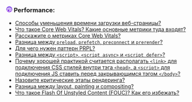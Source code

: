 <h3>
  <img src="../assets/WWW.png" width="16" height="16" />
  <span>Performance:</span>
</h3>

- [Способы уменьшения времени загрузки веб-страницы?](https://youtu.be/1xVctKxFMVM?t=678)
- [Что такое Core Web Vitals? Какие основные метрики туда входят?](https://youtu.be/nmzYRf53d1I?t=214)
- [Расскажите о метриках Core Web Vitals?](https://youtu.be/nmzYRf53d1I?t=314)
- [Разница между `preload`, `prefetch`, `preconnect` и `prerender`?](https://youtu.be/nmzYRf53d1I?t=410)
- [Для чего нужен паттерн PRPL?](https://youtu.be/nmzYRf53d1I?t=519)
- [Разница между `<script>`, `<script async>` и `<script defer>`?](https://youtu.be/I-Sed7gERZw?t=77)
- [Почему хорошей практикой считается располагать `<link>` для подключения CSS стилей внутри тэга `<head>`, а `<script>` для подключения JS ставить перед закрывающимся тэгом `</body>`?](https://youtu.be/iUPlS9iX3tk?t=30)
- [Назовите критические этапы рендеринга?](https://youtu.be/XLiqSMhqVz0?t=31)
- [Разница между layout, painting и compositing?](https://youtu.be/CpxDO1QEzbM?t=209)
- [Что такое Flash Of Unstyled Content (FOUC)? Как его избежать?](https://youtu.be/CpxDO1QEzbM?t=164)
